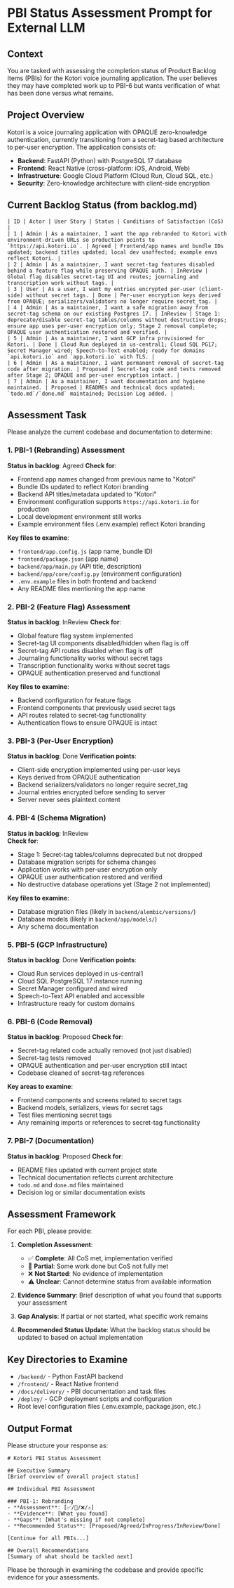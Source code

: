 # PBI Status Assessment Prompt for External LLM

## Context
You are tasked with assessing the completion status of Product Backlog Items (PBIs) for the Kotori voice journaling application. The user believes they may have completed work up to PBI-6 but wants verification of what has been done versus what remains.

## Project Overview
Kotori is a voice journaling application with OPAQUE zero-knowledge authentication, currently transitioning from a secret-tag based architecture to per-user encryption. The application consists of:
- **Backend**: FastAPI (Python) with PostgreSQL 17 database
- **Frontend**: React Native (cross-platform: iOS, Android, Web)
- **Infrastructure**: Google Cloud Platform (Cloud Run, Cloud SQL, etc.)
- **Security**: Zero-knowledge architecture with client-side encryption

## Current Backlog Status (from backlog.md)
```
| ID | Actor | User Story | Status | Conditions of Satisfaction (CoS) |
| 1 | Admin | As a maintainer, I want the app rebranded to Kotori with environment-driven URLs so production points to `https://api.kotori.io`. | Agreed | Frontend/app names and bundle IDs updated; backend titles updated; local dev unaffected; example envs reflect Kotori. |
| 2 | Admin | As a maintainer, I want secret-tag features disabled behind a feature flag while preserving OPAQUE auth. | InReview | Global flag disables secret-tag UI and routes; journaling and transcription work without tags. |
| 3 | User | As a user, I want my entries encrypted per-user (client-side) without secret tags. | Done | Per-user encryption keys derived from OPAQUE; serializers/validators no longer require secret_tag. |
| 4 | Admin | As a maintainer, I want a safe migration away from secret-tag schema on our existing Postgres 17. | InReview | Stage 1: deprecate/disable secret-tag tables/columns without destructive drops; ensure app uses per-user encryption only; Stage 2 removal complete; OPAQUE user authentication restored and verified. |
| 5 | Admin | As a maintainer, I want GCP infra provisioned for Kotori. | Done | Cloud Run deployed in us-central1; Cloud SQL PG17; Secret Manager wired; Speech-to-Text enabled; ready for domains `api.kotori.io` and `app.kotori.io` with TLS. |
| 6 | Admin | As a maintainer, I want permanent removal of secret-tag code after migration. | Proposed | Secret-tag code and tests removed after Stage 2; OPAQUE and per-user encryption intact. |
| 7 | Admin | As a maintainer, I want documentation and hygiene maintained. | Proposed | READMEs and technical docs updated; `todo.md`/`done.md` maintained; Decision Log added. |
```

## Assessment Task
Please analyze the current codebase and documentation to determine:

### 1. PBI-1 (Rebranding) Assessment
**Status in backlog**: Agreed
**Check for**:
- Frontend app names changed from previous name to "Kotori"
- Bundle IDs updated to reflect Kotori branding
- Backend API titles/metadata updated to "Kotori"
- Environment configuration supports `https://api.kotori.io` for production
- Local development environment still works
- Example environment files (.env.example) reflect Kotori branding

**Key files to examine**:
- `frontend/app.config.js` (app name, bundle ID)
- `frontend/package.json` (app name)
- `backend/app/main.py` (API title, description)
- `backend/app/core/config.py` (environment configuration)
- `.env.example` files in both frontend and backend
- Any README files mentioning the app name

### 2. PBI-2 (Feature Flag) Assessment  
**Status in backlog**: InReview
**Check for**:
- Global feature flag system implemented
- Secret-tag UI components disabled/hidden when flag is off
- Secret-tag API routes disabled when flag is off
- Journaling functionality works without secret tags
- Transcription functionality works without secret tags
- OPAQUE authentication preserved and functional

**Key files to examine**:
- Backend configuration for feature flags
- Frontend components that previously used secret tags
- API routes related to secret-tag functionality
- Authentication flows to ensure OPAQUE is intact

### 3. PBI-3 (Per-User Encryption)
**Status in backlog**: Done
**Verification points**:
- Client-side encryption implemented using per-user keys
- Keys derived from OPAQUE authentication
- Backend serializers/validators no longer require secret_tag
- Journal entries encrypted before sending to server
- Server never sees plaintext content

### 4. PBI-4 (Schema Migration)
**Status in backlog**: InReview  
**Check for**:
- Stage 1: Secret-tag tables/columns deprecated but not dropped
- Database migration scripts for schema changes
- Application works with per-user encryption only
- OPAQUE user authentication restored and verified
- No destructive database operations yet (Stage 2 not implemented)

**Key files to examine**:
- Database migration files (likely in `backend/alembic/versions/`)
- Database models (likely in `backend/app/models/`)
- Any schema documentation

### 5. PBI-5 (GCP Infrastructure)
**Status in backlog**: Done
**Verification points**:
- Cloud Run services deployed in us-central1
- Cloud SQL PostgreSQL 17 instance running
- Secret Manager configured and wired
- Speech-to-Text API enabled and accessible
- Infrastructure ready for custom domains

### 6. PBI-6 (Code Removal)
**Status in backlog**: Proposed
**Check for**:
- Secret-tag related code actually removed (not just disabled)
- Secret-tag tests removed
- OPAQUE authentication and per-user encryption still intact
- Codebase cleaned of secret-tag references

**Key areas to examine**:
- Frontend components and screens related to secret tags
- Backend models, serializers, views for secret tags
- Test files mentioning secret tags
- Any remaining imports or references to secret-tag functionality

### 7. PBI-7 (Documentation)
**Status in backlog**: Proposed
**Check for**:
- README files updated with current project state
- Technical documentation reflects current architecture
- `todo.md` and `done.md` files maintained
- Decision log or similar documentation exists

## Assessment Framework
For each PBI, please provide:

1. **Completion Assessment**: 
   - ✅ **Complete**: All CoS met, implementation verified
   - 🔄 **Partial**: Some work done but CoS not fully met
   - ❌ **Not Started**: No evidence of implementation
   - ⚠️ **Unclear**: Cannot determine status from available information

2. **Evidence Summary**: Brief description of what you found that supports your assessment

3. **Gap Analysis**: If partial or not started, what specific work remains

4. **Recommended Status Update**: What the backlog status should be updated to based on actual implementation

## Key Directories to Examine
- `/backend/` - Python FastAPI backend
- `/frontend/` - React Native frontend  
- `/docs/delivery/` - PBI documentation and task files
- `/deploy/` - GCP deployment scripts and configuration
- Root level configuration files (.env.example, package.json, etc.)

## Output Format
Please structure your response as:

```
# Kotori PBI Status Assessment

## Executive Summary
[Brief overview of overall project status]

## Individual PBI Assessment

### PBI-1: Rebranding
- **Assessment**: [✅/🔄/❌/⚠️]
- **Evidence**: [What you found]
- **Gaps**: [What's missing if not complete]
- **Recommended Status**: [Proposed/Agreed/InProgress/InReview/Done]

[Continue for all PBIs...]

## Overall Recommendations
[Summary of what should be tackled next]
```

Please be thorough in examining the codebase and provide specific evidence for your assessments.
